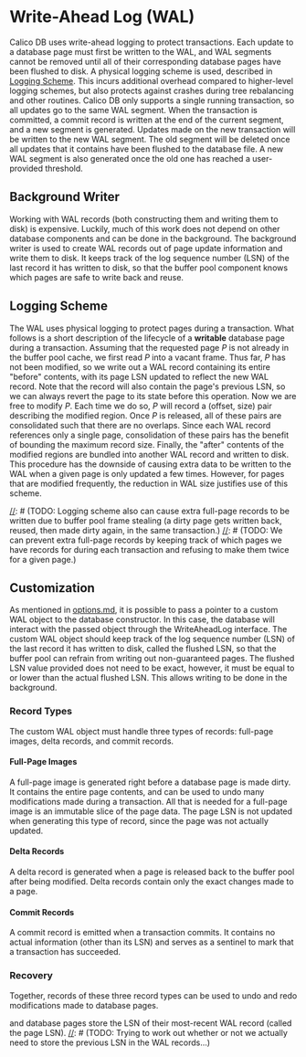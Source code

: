 # Write-Ahead Log (WAL)
Calico DB uses write-ahead logging to protect transactions.
Each update to a database page must first be written to the WAL, and WAL segments cannot be removed until all of their corresponding database pages have been flushed to disk.
A physical logging scheme is used, described in [Logging Scheme](#logging-scheme).
This incurs additional overhead compared to higher-level logging schemes, but also protects against crashes during tree rebalancing and other routines.
Calico DB only supports a single running transaction, so all updates go to the same WAL segment.
When the transaction is committed, a commit record is written at the end of the current segment, and a new segment is generated.
Updates made on the new transaction will be written to the new WAL segment.
The old segment will be deleted once all updates that it contains have been flushed to the database file.
A new WAL segment is also generated once the old one has reached a user-provided threshold.

## Background Writer
Working with WAL records (both constructing them and writing them to disk) is expensive.
Luckily, much of this work does not depend on other database components and can be done in the background.
The background writer is used to create WAL records out of page update information and write them to disk.
It keeps track of the log sequence number (LSN) of the last record it has written to disk, so that the buffer pool component knows which pages are safe to write back and reuse.

## Logging Scheme
The WAL uses physical logging to protect pages during a transaction.
What follows is a short description of the lifecycle of a **writable** database page during a transaction.
Assuming that the requested page $P$ is not already in the buffer pool cache, we first read $P$ into a vacant frame.
Thus far, $P$ has not been modified, so we write out a WAL record containing its entire "before" contents, with its page LSN updated to reflect the new WAL record.
Note that the record will also contain the page's previous LSN, so we can always revert the page to its state before this operation.
Now we are free to modify $P$.
Each time we do so, $P$ will record a (offset, size) pair describing the modified region.
Once $P$ is released, all of these pairs are consolidated such that there are no overlaps.
Since each WAL record references only a single page, consolidation of these pairs has the benefit of bounding the maximum record size.
Finally, the "after" contents of the modified regions are bundled into another WAL record and written to disk.
This procedure has the downside of causing extra data to be written to the WAL when a given page is only updated a few times.
However, for pages that are modified frequently, the reduction in WAL size justifies use of this scheme.

[//]: # (TODO: Logging scheme also can cause extra full-page records to be written due to buffer pool frame stealing (a dirty page gets written back, reused, then made dirty again, in the same transaction.)
[//]: # (TODO: We can prevent extra full-page records by keeping track of which pages we have records for during each transaction and refusing to make them twice for a given page.)

## Customization
As mentioned in [options.md](#./options.md), it is possible to pass a pointer to a custom WAL object to the database constructor.
In this case, the database will interact with the passed object through the WriteAheadLog interface.
The custom WAL object should keep track of the log sequence number (LSN) of the last record it has written to disk, called the flushed LSN, so that the buffer pool can refrain from writing out non-guaranteed pages.
The flushed LSN value provided does not need to be exact, however, it must be equal to or lower than the actual flushed LSN.
This allows writing to be done in the background.

### Record Types
The custom WAL object must handle three types of records: full-page images, delta records, and commit records.

#### Full-Page Images
A full-page image is generated right before a database page is made dirty.
It contains the entire page contents, and can be used to undo many modifications made during a transaction.
All that is needed for a full-page image is an immutable slice of the page data.
The page LSN is not updated when generating this type of record, since the page was not actually updated.

[//]: # (TODO: I don't see a problem with this, but who knows. We may need to update the page LSN with this type of record.
               If so, we can let the changes be part of the next delta record.)

#### Delta Records
A delta record is generated when a page is released back to the buffer pool after being modified.
Delta records contain only the exact changes made to a page.

#### Commit Records
A commit record is emitted when a transaction commits.
It contains no actual information (other than its LSN) and serves as a sentinel to mark that a transaction has succeeded.

### Recovery
Together, records of these three record types can be used to undo and redo modifications made to database pages.

and database pages store the LSN of their most-recent WAL record (called the page LSN).
[//]: # (TODO: Trying to work out whether or not we actually need to store the previous LSN in the WAL records...)

